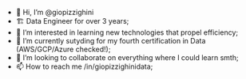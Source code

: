 - 👋 Hi, I’m @giopizzighini
- 🏗️ Data Engineer for over 3 years;
- 👀 I’m interested in learning new technologies that propel efficiency;
- 🌱 I’m currently sutyding for my fourth certification in Data (AWS/GCP/Azure checked!);
- 💞️ I’m looking to collaborate on everything where I could learn smth;
- 📫 How to reach me /in/giopizzighinidata;

<!---
giopizzighini/giopizzighini is a ✨ special ✨ repository because its `README.md` (this file) appears on your GitHub profile.
You can click the Preview link to take a look at your changes.
--->

